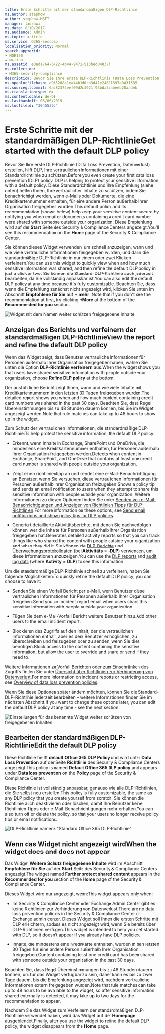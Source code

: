 ```yaml
---
title: Erste Schritte mit der standardmäßigen DLP-Richtlinie
ms.author: stephow
author: stephow-MSFT
manager: laurawi
ms.date: 8/10/2017
ms.audience: Admin
ms.topic: article
ms.service: O365-seccomp
localization_priority: Normal
search.appverid:
- MOE150
- MET150
ms.assetid: e0ada764-6422-4b44-9472-513bed04837b
ms.collection:
- M365-security-compliance
description: Bevor Sie Ihre erste DLP-Richtlinie (Data Loss Prevention, Datenverlust) erstellen, hilft DLP, Ihre vertraulichen Informationen mit einer Standardrichtlinie zu schützen. Diese Standardrichtlinie und ihre Empfehlung (siehe unten) helfen Ihnen, Ihre vertraulichen Inhalte zu schützen, indem Sie benachrichtigt werden, wenn e-Mails oder Dokumente, die eine Kreditkartennummer enthalten, für eine andere Person außerhalb Ihrer Organisation freigegeben wurden.
ms.openlocfilehash: d965288a1ea44b1d0cb3d41e24611897a043f535
ms.sourcegitcommit: 6aa82374eef09d2c1921f93bda3eabeeb28aadeb
ms.translationtype: MT
ms.contentlocale: de-DE
ms.lasthandoff: 03/06/2019
ms.locfileid: "30455367"
---
```

# <a name="get-started-with-the-default-dlp-policy"></a><span data-ttu-id="a3a1a-104">Erste Schritte mit der standardmäßigen DLP-Richtlinie</span><span class="sxs-lookup"><span data-stu-id="a3a1a-104">Get started with the default DLP policy</span></span>

<span data-ttu-id="a3a1a-105">Bevor Sie Ihre erste DLP-Richtlinie (Data Loss Prevention, Datenverlust) erstellen, hilft DLP, Ihre vertraulichen Informationen mit einer Standardrichtlinie zu schützen.</span><span class="sxs-lookup"><span data-stu-id="a3a1a-105">Before you even create your first data loss prevention (DLP) policy, DLP is helping to protect your sensitive information with a default policy.</span></span> <span data-ttu-id="a3a1a-106">Diese Standardrichtlinie und ihre Empfehlung (siehe unten) helfen Ihnen, Ihre vertraulichen Inhalte zu schützen, indem Sie benachrichtigt werden, wenn e-Mails oder Dokumente, die eine Kreditkartennummer enthalten, für eine andere Person außerhalb Ihrer Organisation freigegeben wurden.</span><span class="sxs-lookup"><span data-stu-id="a3a1a-106">This default policy and its recommendation (shown below) help keep your sensitive content secure by notifying you when email or documents containing a credit card number were shared with someone outside your organization.</span></span> <span data-ttu-id="a3a1a-107">Diese Empfehlung wird auf der **Start** Seite des Security &amp; Compliance Centers angezeigt.</span><span class="sxs-lookup"><span data-stu-id="a3a1a-107">You'll see this recommendation on the **Home** page of the Security &amp; Compliance Center.</span></span> 
  
<span data-ttu-id="a3a1a-108">Sie können dieses Widget verwenden, um schnell anzuzeigen, wann und wie viele vertrauliche Informationen freigegeben wurden, und dann die standardmäßige DLP-Richtlinie in nur einem oder zwei Klicken verfeinern.</span><span class="sxs-lookup"><span data-stu-id="a3a1a-108">You can use this widget to quickly view when and how much sensitive information was shared, and then refine the default DLP policy in just a click or two.</span></span> <span data-ttu-id="a3a1a-109">Sie können die Standard-DLP-Richtlinie auch jederzeit bearbeiten, da Sie vollständig anpassbar ist.</span><span class="sxs-lookup"><span data-stu-id="a3a1a-109">You can also edit the default DLP policy at any time because it's fully customizable.</span></span> <span data-ttu-id="a3a1a-110">Beachten Sie, dass wenn die Empfehlung zunächst nicht angezeigt wird, klicken Sie unten im Abschnitt **Empfohlene für Sie** auf **+ mehr** .</span><span class="sxs-lookup"><span data-stu-id="a3a1a-110">Note that if you don't see the recommendation at first, try clicking **+More** at the bottom of the **Recommended for you** section.</span></span> 
  
![Widget mit dem Namen weiter schützen freigegebene Inhalte](media/2bae6dbc-cc92-4f35-b54c-c36e60226b5b.png)
  
## <a name="view-the-report-and-refine-the-default-dlp-policy"></a><span data-ttu-id="a3a1a-112">Anzeigen des Berichts und verfeinern der standardmäßigen DLP-Richtlinie</span><span class="sxs-lookup"><span data-stu-id="a3a1a-112">View the report and refine the default DLP policy</span></span>

<span data-ttu-id="a3a1a-113">Wenn das Widget zeigt, dass Benutzer vertrauliche Informationen für Personen außerhalb Ihrer Organisation freigegeben haben, wählen Sie unten die Option **DLP-Richtlinie verfeinern** aus.</span><span class="sxs-lookup"><span data-stu-id="a3a1a-113">When the widget shows you that users have shared sensitive information with people outside your organization, choose **Refine DLP policy** at the bottom.</span></span> 
  
<span data-ttu-id="a3a1a-114">Der ausführliche Bericht zeigt Ihnen, wann und wie viele Inhalte mit Kreditkartennummern in den letzten 30 Tagen freigegeben wurden.</span><span class="sxs-lookup"><span data-stu-id="a3a1a-114">The detailed report shows you when and how much content containing credit card numbers was shared in the past 30 days.</span></span> <span data-ttu-id="a3a1a-115">Beachten Sie, dass Regel Übereinstimmungen bis zu 48 Stunden dauern können, bis Sie im Widget angezeigt werden.</span><span class="sxs-lookup"><span data-stu-id="a3a1a-115">Note that rule matches can take up to 48 hours to show up in the widget.</span></span>
  
<span data-ttu-id="a3a1a-116">Zum Schutz der vertraulichen Informationen, die standardmäßige DLP-Richtlinie:</span><span class="sxs-lookup"><span data-stu-id="a3a1a-116">To help protect the sensitive information, the default DLP policy:</span></span>
  
- <span data-ttu-id="a3a1a-117">Erkennt, wenn Inhalte in Exchange, SharePoint und OneDrive, die mindestens eine Kreditkartennummer enthalten, für Personen außerhalb Ihrer Organisation freigegeben werden.</span><span class="sxs-lookup"><span data-stu-id="a3a1a-117">Detects when content in Exchange, SharePoint, and OneDrive that contains at least one credit card number is shared with people outside your organization.</span></span>
    
- <span data-ttu-id="a3a1a-118">Zeigt einen richtlinientipp an und sendet eine e-Mail-Benachrichtigung an Benutzer, wenn Sie versuchen, diese vertraulichen Informationen für Personen außerhalb Ihrer Organisation freizugeben.</span><span class="sxs-lookup"><span data-stu-id="a3a1a-118">Shows a policy tip and sends an email notification to users when they attempt to share this sensitive information with people outside your organization.</span></span> <span data-ttu-id="a3a1a-119">Weitere Informationen zu diesen Optionen finden Sie unter [Senden von e-Mail-Benachrichtigungen und Anzeigen von Richtlinien Tipps für DLP-Richtlinien](use-notifications-and-policy-tips.md).</span><span class="sxs-lookup"><span data-stu-id="a3a1a-119">For more information on these options, see [Send email notifications and show policy tips for DLP policies](use-notifications-and-policy-tips.md).</span></span>
    
- <span data-ttu-id="a3a1a-120">Generiert detaillierte Aktivitätsberichte, mit denen Sie nachverfolgen können, wer die Inhalte für Personen außerhalb Ihrer Organisation freigegeben hat.</span><span class="sxs-lookup"><span data-stu-id="a3a1a-120">Generates detailed activity reports so that you can track things like who shared the content with people outside your organization and when they did it.</span></span> <span data-ttu-id="a3a1a-121">Sie können die [DLP-Berichte](view-the-dlp-reports.md) und [Überwachungsprotokolldaten](search-the-audit-log-in-security-and-compliance.md) (bei **Aktivitäts** = -**DLP**) verwenden, um diese Informationen anzuzeigen.</span><span class="sxs-lookup"><span data-stu-id="a3a1a-121">You can use the [DLP reports](view-the-dlp-reports.md) and [audit log data](search-the-audit-log-in-security-and-compliance.md) (where **Activity** = **DLP**) to see this information.</span></span>
    
<span data-ttu-id="a3a1a-122">Um die standardmäßige DLP-Richtlinie schnell zu verfeinern, haben Sie folgende Möglichkeiten:</span><span class="sxs-lookup"><span data-stu-id="a3a1a-122">To quickly refine the default DLP policy, you can choose to have it:</span></span>
  
- <span data-ttu-id="a3a1a-123">Senden Sie einen Vorfall Bericht per e-Mail, wenn Benutzer diese vertraulichen Informationen für Personen außerhalb Ihrer Organisation freigeben.</span><span class="sxs-lookup"><span data-stu-id="a3a1a-123">Send you an incident report email when users share this sensitive information with people outside your organization.</span></span>
    
- <span data-ttu-id="a3a1a-124">Fügen Sie dem e-Mail-Vorfall Bericht weitere Benutzer hinzu.</span><span class="sxs-lookup"><span data-stu-id="a3a1a-124">Add other users to the email incident report.</span></span>
    
- <span data-ttu-id="a3a1a-125">Blockieren des Zugriffs auf den Inhalt, der die vertraulichen Informationen enthält, aber es dem Benutzer ermöglichen, zu überschreiben und freizugeben oder zu senden, wenn Sie dies benötigen.</span><span class="sxs-lookup"><span data-stu-id="a3a1a-125">Block access to the content containing the sensitive information, but allow the user to override and share or send if they need to.</span></span>
    
<span data-ttu-id="a3a1a-126">Weitere Informationen zu Vorfall Berichten oder zum Einschränken des Zugriffs finden Sie unter [Übersicht über Richtlinien zur Verhinderung von Datenverlust](data-loss-prevention-policies.md).</span><span class="sxs-lookup"><span data-stu-id="a3a1a-126">For more information on incident reports or restricting access, see [Overview of data loss prevention policies](data-loss-prevention-policies.md).</span></span>
  
<span data-ttu-id="a3a1a-127">Wenn Sie diese Optionen später ändern möchten, können Sie die Standard-DLP-Richtlinie jederzeit bearbeiten – weitere Informationen finden Sie im nächsten Abschnitt.</span><span class="sxs-lookup"><span data-stu-id="a3a1a-127">If you want to change these options later, you can edit the default DLP policy at any time - see the next section.</span></span>
  
![Einstellungen für das benannte Widget weiter schützen von freigegebenen Inhalten](media/dad30a84-2715-4c0a-a5c5-44d85492363e.png)
  
## <a name="edit-the-default-dlp-policy"></a><span data-ttu-id="a3a1a-129">Bearbeiten der standardmäßigen DLP-Richtlinie</span><span class="sxs-lookup"><span data-stu-id="a3a1a-129">Edit the default DLP policy</span></span>

<span data-ttu-id="a3a1a-130">Diese Richtlinie heißt **default Office 365 DLP Policy** und wird unter **Data Loss Prevention** auf der Seite **Richtlinie** des Security &amp; Compliance Centers angezeigt.</span><span class="sxs-lookup"><span data-stu-id="a3a1a-130">This policy is named **Default Office 365 DLP policy** and appears under **Data loss prevention** on the **Policy** page of the Security &amp; Compliance Center.</span></span> 
  
<span data-ttu-id="a3a1a-131">Diese Richtlinie ist vollständig anpassbar, genauso wie alle DLP-Richtlinien, die Sie selbst neu erstellen.</span><span class="sxs-lookup"><span data-stu-id="a3a1a-131">This policy is fully customizable, the same as any DLP policy that you create yourself from scratch.</span></span> <span data-ttu-id="a3a1a-132">Sie können die Richtlinie auch deaktivieren oder löschen, damit Ihre Benutzer keine Richtlinien Tipps oder e-Mail-Benachrichtigungen mehr erhalten.</span><span class="sxs-lookup"><span data-stu-id="a3a1a-132">You can also turn off or delete the policy, so that your users no longer receive policy tips or email notifications.</span></span>
  
![DLP-Richtlinie namens "Standard Office 365 DLP-Richtlinie"](media/260731e8-4d57-4c98-abec-07b052ec48d5.png)
  
## <a name="when-the-widget-does-and-does-not-appear"></a><span data-ttu-id="a3a1a-134">Wenn das Widget nicht angezeigt wird</span><span class="sxs-lookup"><span data-stu-id="a3a1a-134">When the widget does and does not appear</span></span>

<span data-ttu-id="a3a1a-135">Das Widget **Weitere Schutz freigegebene Inhalte** wird im Abschnitt **Empfohlene für Sie** auf der **Start** Seite des Security &amp; Compliance Centers angezeigt.</span><span class="sxs-lookup"><span data-stu-id="a3a1a-135">The widget named **Further protect shared content** appears in the **Recommended for you** section of the **Home** page of the Security &amp; Compliance Center.</span></span> 
  
<span data-ttu-id="a3a1a-136">Dieses Widget wird nur angezeigt, wenn:</span><span class="sxs-lookup"><span data-stu-id="a3a1a-136">This widget appears only when:</span></span>
  
- <span data-ttu-id="a3a1a-137">Im Security &amp; Compliance Center oder Exchange Admin Center gibt es keine Richtlinien zur Verhinderung von Datenverlust.</span><span class="sxs-lookup"><span data-stu-id="a3a1a-137">There are no data loss prevention policies in the Security &amp; Compliance Center or Exchange admin center.</span></span> <span data-ttu-id="a3a1a-138">Dieses Widget soll Ihnen die ersten Schritte mit DLP erleichtern, sodass es nicht angezeigt wird, wenn Sie bereits über DLP-Richtlinien verfügen.</span><span class="sxs-lookup"><span data-stu-id="a3a1a-138">This widget is intended to help you get started with DLP, so it doesn't appear if you already have DLP policies.</span></span>
    
- <span data-ttu-id="a3a1a-139">Inhalte, die mindestens eine Kreditkarte enthalten, wurden in den letzten 30 Tagen für eine andere Person außerhalb Ihrer Organisation freigegeben.</span><span class="sxs-lookup"><span data-stu-id="a3a1a-139">Content containing least one credit card has been shared with someone outside your organization in the past 30 days.</span></span>
    
<span data-ttu-id="a3a1a-140">Beachten Sie, dass Regel Übereinstimmungen bis zu 48 Stunden dauern können, um für das Widget verfügbar zu sein, daher kann es bis zu zwei Tage dauern, bis die Empfehlung angezeigt wird, nachdem vertrauliche Informationen extern freigegeben wurden.</span><span class="sxs-lookup"><span data-stu-id="a3a1a-140">Note that rule matches can take up to 48 hours to be available to the widget, so after sensitive information shared externally is detected, it may take up to two days for the recommendation to appear.</span></span>
  
<span data-ttu-id="a3a1a-141">Nachdem Sie das Widget zum Verfeinern der standardmäßigen DLP-Richtlinie verwendet haben, wird das Widget auf der **Homepage** ausgeblendet.</span><span class="sxs-lookup"><span data-stu-id="a3a1a-141">Finally, after you use the widget to refine the default DLP policy, the widget disappears from the **Home** page.</span></span> 
  

